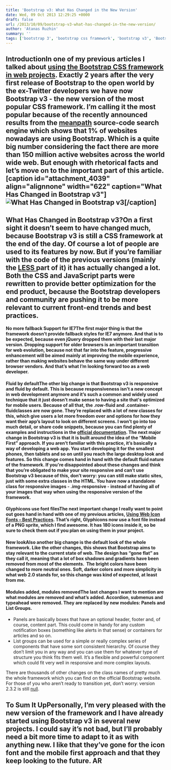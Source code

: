 ```yaml
---
title: 'Bootstrap v3: What Has Changed in the New Version'
date: Wed, 09 Oct 2013 12:29:25 +0000
draft: false
url: /2013/10/09/bootstrap-v3-what-has-changed-in-the-new-version/
author: 'Atanas Ruzhin'
summary: ''
tags: ['bootstrap 3', 'bootstrap css framework', 'bootstrap v3', 'Bootstrap.css', 'zArchive']
---
```


## IntroductionIn one of my previous articles I talked about [using the Bootstrap CSS framework in web projects](https://blog.groupdocs.com/using-bootstrap-css-framework-in-your-project). Exactly 2 years after the very first release of Bootstrap to the open world by the ex-Twitter developers we have now Bootstrap v3 - the new version of the most popular CSS framework. I’m calling it the most popular because of the recently announced results from the [meanpath](https://web.archive.org/web/20210516182340/http://meanpath.com/) source-code search engine which shows that 1% of websites nowadays are using Bootstrap. Which is a quite big number considering the fact there are more than 150 million active websites across the world wide web. But enough with rhetorical facts and let’s move on to the important part of this article. \[caption id="attachment\_4039" align="alignnone" width="622" caption="What Has Changed in Bootstrap v3"\]![What Has Changed in Bootstrap v3](https://blog.groupdocs.com/wp-content/uploads/sites/4/2013/10/GD_Blog_Bootstrap_02_2.png "Bootstrap v3: What Has Changed in the New Version")\[/caption\]

## What Has Changed in Bootstrap v3?On a first sight it doesn’t seem to have changed much, because Bootstrap v3 is still a CSS framework at the end of the day. Of course a lot of people are used to its features by now. But if you’re familiar with the code of the previous versions (mainly the [LESS ](https://blog.groupdocs.com/using-bootstrap-with-less-css-tutorial)part of it) it has actually changed a lot. Both the CSS and JavaScript parts were rewritten to provide better optimization for the end product, because the Bootstrap developers and community are pushing it to be more relevant to current front-end trends and best practices.

#### No more fallback Support for IE7The first major thing is that the framework doesn’t provide fallback styles for IE7 anymore. And that is to be expected, because even jQuery dropped them with their last major version. Dropping support for older browsers is an important transition for web evolution, because not that far into the feature, progressive enhancement will be aimed mainly at improving the mobile experience, rather than making websites behave the same way under different browser vendors. And that’s what I’m looking forward too as a web developer.

#### Fluid by defaultThe other big change is that Bootstrap v3 is responsive and fluid by default. This is because responsiveness isn’t a new concept in web development anymore and it’s such a common and widely used technique that it just doesn’t make sense to having a site that's optimized for mobile users. Because of all that, the **.row-fluid** and **.container-fluid**classes are now gone. They’re replaced with a lot of new classes for this, which give users a lot more freedom over and options for how they want their app’s layout to look on different screens. I won’t go into too much detail, or share code snippets, because you can find plenty of examples and instructions in the [official documentation](http://getbootstrap.com/css/#grid). The next major change in Bootstrap v3 is that it is built around the idea of the **“Mobile First”** approach. If you aren’t familiar with this practice, it’s basically a way of developing a web app. You start developing it for the smallest phones, then tablets and so on until you reach the large desktop look and features. So this change comes hand in hand with the default fluid nature of the framework. If you're disappointed about these changes and think that you’re obligated to make your site responsive and can’t use Bootstrap v3 because of this, don’t worry: you can still make static sites, just with some extra classes in the HTML. You have now a standalone class for responsive images - **.img-responsive** - instead of having all of your images that way when using the responsive version of the framework.

#### Glyphicons use font filesThe next important change I really want to point out goes hand in hand with one of my previous articles, [Using Web Icon Fonts – Best Practices](https://blog.groupdocs.com/using-web-icon-fonts-best-practices). That’s right, Glyphicons now use a font file instead of a PNG sprite, which I find awesome. It has 180 icons inside it, so be sure to check them out if you plan on using them in your project.

#### New lookAlso another big change is the default look of the whole framework. Like the other changes, this shows that Bootstrap aims to stay relevant to the current state of web. The design has “gone flat” as they call it, meaning that a lot of box shadows and gradients have been removed from most of the elements.  The bright colors have been changed to more neutral ones. Soft, darker colors and more simplicity is what web 2.0 stands for, so this change was kind of expected, at least from me.

#### Modules added, modules removedThe last changes I want to mention are what modules are removed and what’s added. Accordion, submenus and typeahead were removed. They are replaced by new modules: Panels and List Groups.

*   Panels are basically boxes that have an optional header, footer and, of course, content part. This could come in handy for any custom notification boxes (something like alerts in that sense) or containers for articles and so on.
*   List groups can be used for a simple or really complex series of components that have some sort consistent hierarchy. Of course they don’t limit you in any way and you can use them for whatever type of structure you think fits them well. It’s a flexible and powerful component which could fit very well in responsive and more complex layouts.

There are thousands of other changes on the class names of pretty much the whole framework which you can find on the official Bootstrap website. For those of you who aren’t ready to transition yet, don’t worry: version 2.3.2 is still [null](http://getbootstrap.com/2.3.2/getting-started.html).

## To Sum It UpPersonally, I’m very pleased with the new version of the framework and I have already started using Bootstrap v3 in several new projects. I could say it’s not bad, but I’ll probably need a bit more time to adapt to it as with anything new. I like that they’ve gone for the icon font and the mobile first approach and that they keep looking to the future. **AR**




